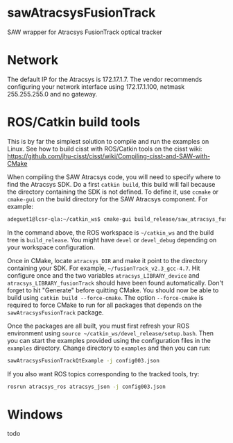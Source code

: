 # sawAtracsysFusionTrack
SAW wrapper for Atracsys FusionTrack optical tracker

# Network

The default IP for the Atracsys is 172.17.1.7.   The vendor recommends configuring your network interface using 172.17.1.100, netmask 255.255.255.0 and no gateway.

# ROS/Catkin build tools

This is by far the simplest solution to compile and run the examples on Linux.
See how to build cisst with ROS/Catkin tools on the cisst wiki: 
https://github.com/jhu-cisst/cisst/wiki/Compiling-cisst-and-SAW-with-CMake

When compiling the SAW Atracsys code, you will need to specify where to find the Atracsys SDK.  Do a first `catkin build`, this build will fail because the directory containing the SDK is not defined.   To define it, use `ccmake` or `cmake-gui` on the build directory for the SAW Atracsys component.  For example:
```sh
adeguet1@lcsr-qla:~/catkin_ws$ cmake-gui build_release/saw_atracsys_fusion_track
```
In the command above, the ROS workspace is `~/catkin_ws` and the build tree is `build_release`.  You might have `devel` or `devel_debug` depending on your workspace configuration.

Once in CMake, locate `atracsys_DIR` and make it point to the directory containing your SDK.  For example, `~/fusionTrack_v2.3_gcc-4.7`.  Hit configure once and the two variables `atracsys_LIBRARY_device` and `atracsys_LIBRARY_fusionTrack` should have been found automatically.  Don't forget to hit "Generate" before quitting CMake.  You should now be able to build using `catkin build --force-cmake`.   The option `--force-cmake` is required to force CMake to run for all packages that depends on the `sawAtracsysFusionTrack` package.

Once the packages are all built, you must first refresh your ROS environment using `source ~/catkin_ws/devel_release/setup.bash`.   Then you can start the examples provided using the configuration files in the `examples` directory.  Change directory to `examples` and then you can run:

```sh
sawAtracsysFusionTrackQtExample -j config003.json
```

If you also want ROS topics corresponding to the tracked tools, try:
```sh
rosrun atracsys_ros atracsys_json -j config003.json
```

# Windows

todo
